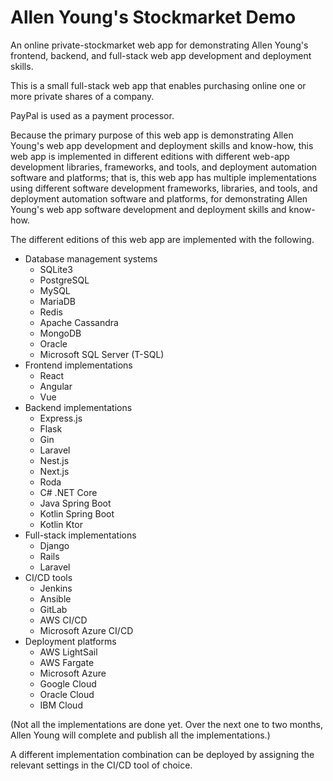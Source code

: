# Allen Young's Stockmarket Demo
An online private-stockmarket web app for demonstrating Allen Young's frontend, backend, and full-stack web app development and deployment skills.

This is a small full-stack web app that enables purchasing online one or more private shares of a company.

PayPal is used as a payment processor.

Because the primary purpose of this web app is demonstrating Allen Young's web app development and deployment skills and know-how, this web app is implemented in different editions with different web-app development libraries, frameworks, and tools, and deployment automation software and platforms; that is, this web app has multiple implementations using different software development frameworks, libraries, and tools, and deployment automation software and platforms, for demonstrating Allen Young's web app software development and deployment skills and know-how.

The different editions of this web app are implemented with the following.

- Database management systems
	- SQLite3
	- PostgreSQL
	- MySQL
	- MariaDB
	- Redis
	- Apache Cassandra
	- MongoDB
	- Oracle
	- Microsoft SQL Server (T-SQL)
- Frontend implementations
	- React
	- Angular
	- Vue
- Backend implementations
	- Express.js
	- Flask
	- Gin
	- Laravel
	- Nest.js
	- Next.js
	- Roda
	- C# .NET Core
	- Java Spring Boot
	- Kotlin Spring Boot
	- Kotlin Ktor
- Full-stack implementations
	- Django
	- Rails
	- Laravel
- CI/CD tools
	- Jenkins
	- Ansible
	- GitLab
	- AWS CI/CD
	- Microsoft Azure CI/CD
- Deployment platforms
	- AWS LightSail
	- AWS Fargate
	- Microsoft Azure
	- Google Cloud
	- Oracle Cloud
	- IBM Cloud

(Not all the implementations are done yet.  Over the next one to two months, Allen Young will complete and publish all the implementations.)

A different implementation combination can be deployed by assigning the relevant settings in the CI/CD tool of choice.
